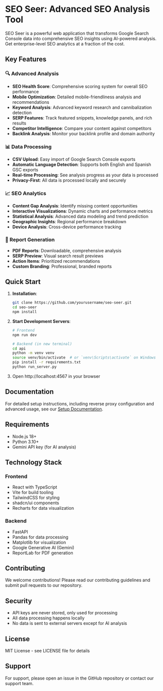 
# SEO Seer: Advanced SEO Analysis Tool

SEO Seer is a powerful web application that transforms Google Search Console data into comprehensive SEO insights using AI-powered analysis. Get enterprise-level SEO analytics at a fraction of the cost.

## Key Features

### 🔍 Advanced Analysis
- **SEO Health Score**: Comprehensive scoring system for overall SEO performance
- **Mobile Optimization**: Detailed mobile-friendliness analysis and recommendations
- **Keyword Analysis**: Advanced keyword research and cannibalization detection
- **SERP Features**: Track featured snippets, knowledge panels, and rich results
- **Competitor Intelligence**: Compare your content against competitors
- **Backlink Analysis**: Monitor your backlink profile and domain authority

### 📊 Data Processing
- **CSV Upload**: Easy import of Google Search Console exports
- **Automatic Language Detection**: Supports both English and Spanish GSC exports
- **Real-time Processing**: See analysis progress as your data is processed
- **Privacy-First**: All data is processed locally and securely

### 📈 SEO Analytics
- **Content Gap Analysis**: Identify missing content opportunities
- **Interactive Visualizations**: Dynamic charts and performance metrics
- **Statistical Analysis**: Advanced data modeling and trend prediction
- **Geographic Insights**: Regional performance breakdown
- **Device Analysis**: Cross-device performance tracking

### 📑 Report Generation
- **PDF Reports**: Downloadable, comprehensive analysis
- **SERP Preview**: Visual search result previews
- **Action Items**: Prioritized recommendations
- **Custom Branding**: Professional, branded reports

## Quick Start

1. **Installation**:
   ```bash
   git clone https://github.com/yourusername/seo-seer.git
   cd seo-seer
   npm install
   ```

2. **Start Development Servers**:
   ```bash
   # Frontend
   npm run dev

   # Backend (in new terminal)
   cd api
   python -m venv venv
   source venv/bin/activate  # or `venv\Scripts\activate` on Windows
   pip install -r requirements.txt
   python run_server.py
   ```

3. Open http://localhost:4567 in your browser

## Documentation

For detailed setup instructions, including reverse proxy configuration and advanced usage, see our [Setup Documentation](docs/SETUP.md).

## Requirements

- Node.js 18+
- Python 3.10+
- Gemini API key (for AI analysis)

## Technology Stack

### Frontend
- React with TypeScript
- Vite for build tooling
- TailwindCSS for styling
- shadcn/ui components
- Recharts for data visualization

### Backend
- FastAPI
- Pandas for data processing
- Matplotlib for visualization
- Google Generative AI (Gemini)
- ReportLab for PDF generation

## Contributing

We welcome contributions! Please read our contributing guidelines and submit pull requests to our repository.

## Security

- API keys are never stored, only used for processing
- All data processing happens locally
- No data is sent to external servers except for AI analysis

## License

MIT License - see LICENSE file for details

## Support

For support, please open an issue in the GitHub repository or contact our support team.
